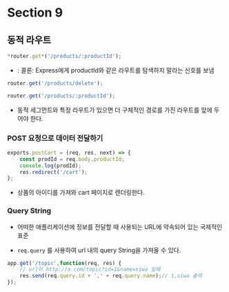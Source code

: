 # Section 9

## 동적 라우트

```jsx
*router.get*('/products/:productId');
```

- : 콜론: Express에게 productId와 같은 라우트를 탐색하지 말라는 신호를 보냄

```jsx
router.get('/products/delete'); 

router.get('/products/:productId'); 
```

- 동적 세그먼트와 특정 라우트가 있으면 더 구체적인 경로를 가진 라우트를 앞에 두어야 한다.

### POST 요청으로 데이터 전달하기

```jsx
exports.postCart = (req, res, next) => {
	const prodId = req.body.productId;
	console.log(prodId);
	res.redirect('/cart');
};
```

- 상품의 아이디를 가져와 cart 페이지로 렌더링한다.

### Query String

- 어떠한 애플리케이션에 정보를 전달할 때 사용되는 URL에 약속되어 있는 국제적인 표준

- `req.query` 를 사용하여 url 내의 query String을 가져올 수 있다.

```jsx
app.get('/topic',function(req, res) {
	// url이 http://a.com/topic?id=1&name=siwa 일때
	res.send(req.query.id + ',' + req.query.name);// 1,siwa 출력
});
```